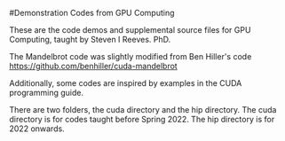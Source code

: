 #Demonstration Codes from GPU Computing

These are the code demos and supplemental source files for GPU Computing, taught by Steven I Reeves. PhD. 

The Mandelbrot code was slightly modified from Ben Hiller's code 
https://github.com/benhiller/cuda-mandelbrot

Additionally, some codes are inspired by examples in the CUDA programming guide. 

There are two folders, the cuda directory and the hip directory. The cuda directory is for codes taught before 
Spring 2022. The hip directory is for 2022 onwards. 
